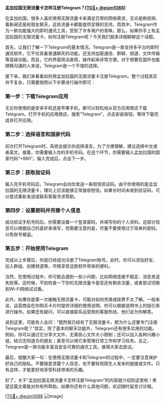 **孟加拉国无限流量卡怎样注册Telegram？[[TG💪+ @esim1088](https://t.me/s/esim1088)]**

在孟加拉国，很多人喜欢使用无限流量卡来满足日常的网络需求。无论是刷视频、看新闻还是和朋友聊天，这些流量卡都能提供足够的支持。而其中，Telegram作为一款功能强大的即时通讯工具，受到了许多用户的青睐。那么，如果你手上有孟加拉国的无限流量卡，如何注册Telegram呢？今天我们就来详细聊聊这个话题。

首先，让我们了解一下Telegram的基本情况。Telegram是一款支持多平台的即时通讯软件，它不仅具备普通聊天的功能，还支持加密通信、群聊、频道、文件传输等高级功能。而且，它的界面简洁直观，操作起来非常方便。对于想要在国外也能顺畅沟通的人来说，Telegram是一个不错的选择。

接下来，我们来看看如何用孟加拉国的无限流量卡注册Telegram。整个过程其实并不复杂，只需要按照以下步骤进行操作即可：

### **第一步：下载Telegram应用**
无论你使用的是安卓手机还是苹果手机，都可以轻松地从官方应用商店下载Telegram。打开手机的应用商店，搜索“Telegram”，点击安装按钮，等待下载完成并打开应用。

### **第二步：选择语言和国家代码**
初次打开Telegram时，系统会提示你选择语言。为了方便理解，建议选择中文或者英文。接着，你需要输入你的手机号码。在这个环节，你需要输入孟加拉国的国家代码“+880”。输入完成后，点击下一步。

### **第三步：获取验证码**
输入完手机号码后，Telegram会向你发送一条短信验证码。由于你使用的是孟加拉国的无限流量卡，理论上应该能够正常接收短信。如果长时间未收到验证码，可以尝试重新发送或联系客服寻求帮助。

### **第四步：设置密码并完善个人信息**
成功验证手机号码后，你需要设置一个登录密码，并填写你的个人资料。这部分信息可以根据自己的喜好来填写，但需要注意的是，尽量不要使用过于简单的密码，以免账号被盗。

### **第五步：开始使用Telegram**
完成以上步骤后，你就已经成功注册了Telegram账号。此时，你可以添加好友、加入群组、创建频道等，尽情享受这款软件带来的便利。

当然，在使用过程中，你可能会遇到一些小问题，比如网络连接不稳定、消息发送失败等。这时候，不妨检查一下你的无限流量卡是否还有剩余流量，或者尝试切换到Wi-Fi网络试试看。

此外，如果你是第一次接触无限流量卡，可能对如何充值或续费不太了解。一般来说，运营商会在你购买卡片时提供详细的使用说明，你可以根据说明书上的指引来进行操作。如果还有疑问，可以直接联系运营商的客服热线，他们会为你解答。

说到这里，可能有人会问：“既然我已经有了无限流量卡，那为什么还要专门注册Telegram呢？”其实，除了基本的聊天功能外，Telegram还有很多实用的功能。例如，你可以通过它分享大文件，无需担心文件大小限制；还可以加入各种兴趣小组，结识志同道合的朋友；甚至可以用它来管理日常工作和学习任务。总之，Telegram是一款功能丰富且安全可靠的通讯工具，值得大家去尝试。

最后，提醒大家一句：在使用无限流量卡和Telegram的过程中，一定要注意保护好自己的隐私。不要随意泄露个人信息，也不要轻信陌生人发来的链接或文件。只有这样，才能更好地享受科技带来的乐趣。

好了，关于“孟加拉国无限流量卡怎样注册Telegram”的内容就介绍到这里啦！希望这篇文章能对你有所帮助。如果你还有什么其他问题，欢迎随时留言讨论哦。

[[TG💪+ @esim1088](https://t.me/s/esim1088) ![Image](https://i.postimg.cc/4NQfJmqS/Snipaste-2025-05-13-00-14-12.png)]